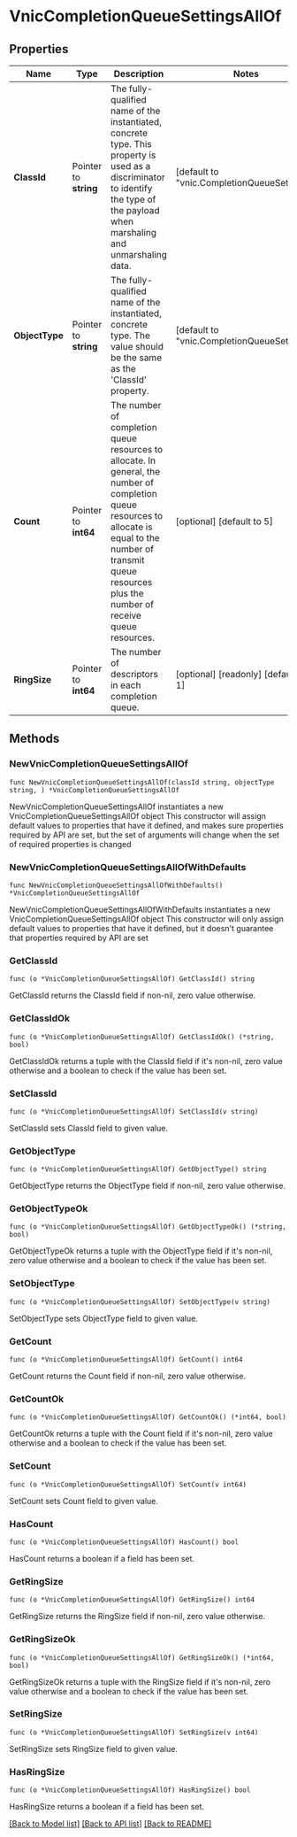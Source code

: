 # VnicCompletionQueueSettingsAllOf

## Properties

Name | Type | Description | Notes
------------ | ------------- | ------------- | -------------
**ClassId** | Pointer to **string** | The fully-qualified name of the instantiated, concrete type. This property is used as a discriminator to identify the type of the payload when marshaling and unmarshaling data. | [default to "vnic.CompletionQueueSettings"]
**ObjectType** | Pointer to **string** | The fully-qualified name of the instantiated, concrete type. The value should be the same as the &#39;ClassId&#39; property. | [default to "vnic.CompletionQueueSettings"]
**Count** | Pointer to **int64** | The number of completion queue resources to allocate. In general, the number of completion queue resources to allocate is equal to the number of transmit queue resources plus the number of receive queue resources. | [optional] [default to 5]
**RingSize** | Pointer to **int64** | The number of descriptors in each completion queue. | [optional] [readonly] [default to 1]

## Methods

### NewVnicCompletionQueueSettingsAllOf

`func NewVnicCompletionQueueSettingsAllOf(classId string, objectType string, ) *VnicCompletionQueueSettingsAllOf`

NewVnicCompletionQueueSettingsAllOf instantiates a new VnicCompletionQueueSettingsAllOf object
This constructor will assign default values to properties that have it defined,
and makes sure properties required by API are set, but the set of arguments
will change when the set of required properties is changed

### NewVnicCompletionQueueSettingsAllOfWithDefaults

`func NewVnicCompletionQueueSettingsAllOfWithDefaults() *VnicCompletionQueueSettingsAllOf`

NewVnicCompletionQueueSettingsAllOfWithDefaults instantiates a new VnicCompletionQueueSettingsAllOf object
This constructor will only assign default values to properties that have it defined,
but it doesn't guarantee that properties required by API are set

### GetClassId

`func (o *VnicCompletionQueueSettingsAllOf) GetClassId() string`

GetClassId returns the ClassId field if non-nil, zero value otherwise.

### GetClassIdOk

`func (o *VnicCompletionQueueSettingsAllOf) GetClassIdOk() (*string, bool)`

GetClassIdOk returns a tuple with the ClassId field if it's non-nil, zero value otherwise
and a boolean to check if the value has been set.

### SetClassId

`func (o *VnicCompletionQueueSettingsAllOf) SetClassId(v string)`

SetClassId sets ClassId field to given value.


### GetObjectType

`func (o *VnicCompletionQueueSettingsAllOf) GetObjectType() string`

GetObjectType returns the ObjectType field if non-nil, zero value otherwise.

### GetObjectTypeOk

`func (o *VnicCompletionQueueSettingsAllOf) GetObjectTypeOk() (*string, bool)`

GetObjectTypeOk returns a tuple with the ObjectType field if it's non-nil, zero value otherwise
and a boolean to check if the value has been set.

### SetObjectType

`func (o *VnicCompletionQueueSettingsAllOf) SetObjectType(v string)`

SetObjectType sets ObjectType field to given value.


### GetCount

`func (o *VnicCompletionQueueSettingsAllOf) GetCount() int64`

GetCount returns the Count field if non-nil, zero value otherwise.

### GetCountOk

`func (o *VnicCompletionQueueSettingsAllOf) GetCountOk() (*int64, bool)`

GetCountOk returns a tuple with the Count field if it's non-nil, zero value otherwise
and a boolean to check if the value has been set.

### SetCount

`func (o *VnicCompletionQueueSettingsAllOf) SetCount(v int64)`

SetCount sets Count field to given value.

### HasCount

`func (o *VnicCompletionQueueSettingsAllOf) HasCount() bool`

HasCount returns a boolean if a field has been set.

### GetRingSize

`func (o *VnicCompletionQueueSettingsAllOf) GetRingSize() int64`

GetRingSize returns the RingSize field if non-nil, zero value otherwise.

### GetRingSizeOk

`func (o *VnicCompletionQueueSettingsAllOf) GetRingSizeOk() (*int64, bool)`

GetRingSizeOk returns a tuple with the RingSize field if it's non-nil, zero value otherwise
and a boolean to check if the value has been set.

### SetRingSize

`func (o *VnicCompletionQueueSettingsAllOf) SetRingSize(v int64)`

SetRingSize sets RingSize field to given value.

### HasRingSize

`func (o *VnicCompletionQueueSettingsAllOf) HasRingSize() bool`

HasRingSize returns a boolean if a field has been set.


[[Back to Model list]](../README.md#documentation-for-models) [[Back to API list]](../README.md#documentation-for-api-endpoints) [[Back to README]](../README.md)


